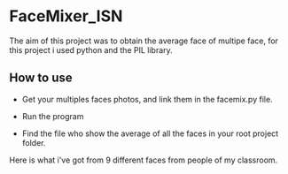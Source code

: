 # FaceMixer_ISN

The aim of this project was to obtain the average face of multipe face, for this project i used python and the PIL library.

## How to use 

- Get your multiples faces photos, and link them in the facemix.py file.

- Run the program

- Find the file who show the average of all the faces in your root project folder.

Here is what i've got from 9 different faces from people of my classroom.

